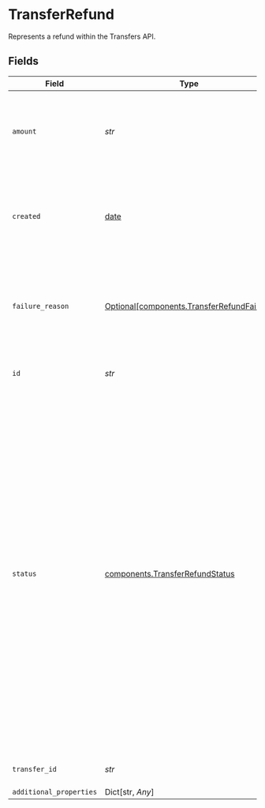 # TransferRefund

Represents a refund within the Transfers API.


## Fields

| Field                                                                                                                                                                                                                                                                                                                                                                  | Type                                                                                                                                                                                                                                                                                                                                                                   | Required                                                                                                                                                                                                                                                                                                                                                               | Description                                                                                                                                                                                                                                                                                                                                                            |
| ---------------------------------------------------------------------------------------------------------------------------------------------------------------------------------------------------------------------------------------------------------------------------------------------------------------------------------------------------------------------- | ---------------------------------------------------------------------------------------------------------------------------------------------------------------------------------------------------------------------------------------------------------------------------------------------------------------------------------------------------------------------- | ---------------------------------------------------------------------------------------------------------------------------------------------------------------------------------------------------------------------------------------------------------------------------------------------------------------------------------------------------------------------- | ---------------------------------------------------------------------------------------------------------------------------------------------------------------------------------------------------------------------------------------------------------------------------------------------------------------------------------------------------------------------- |
| `amount`                                                                                                                                                                                                                                                                                                                                                               | *str*                                                                                                                                                                                                                                                                                                                                                                  | :heavy_check_mark:                                                                                                                                                                                                                                                                                                                                                     | The amount of the refund (decimal string with two digits of precision e.g. "10.00").                                                                                                                                                                                                                                                                                   |
| `created`                                                                                                                                                                                                                                                                                                                                                              | [date](https://docs.python.org/3/library/datetime.html#date-objects)                                                                                                                                                                                                                                                                                                   | :heavy_check_mark:                                                                                                                                                                                                                                                                                                                                                     | The datetime when this refund was created. This will be of the form `2006-01-02T15:04:05Z`                                                                                                                                                                                                                                                                             |
| `failure_reason`                                                                                                                                                                                                                                                                                                                                                       | [Optional[components.TransferRefundFailure]](../../models/components/transferrefundfailure.md)                                                                                                                                                                                                                                                                         | :heavy_check_mark:                                                                                                                                                                                                                                                                                                                                                     | The failure reason if the event type for a refund is `"failed"` or `"returned"`. Null value otherwise.                                                                                                                                                                                                                                                                 |
| `id`                                                                                                                                                                                                                                                                                                                                                                   | *str*                                                                                                                                                                                                                                                                                                                                                                  | :heavy_check_mark:                                                                                                                                                                                                                                                                                                                                                     | Plaid’s unique identifier for a refund.                                                                                                                                                                                                                                                                                                                                |
| `status`                                                                                                                                                                                                                                                                                                                                                               | [components.TransferRefundStatus](../../models/components/transferrefundstatus.md)                                                                                                                                                                                                                                                                                     | :heavy_check_mark:                                                                                                                                                                                                                                                                                                                                                     | The status of the refund.<br/><br/>`pending`: A new refund was created; it is in the pending state.<br/>`posted`: The refund has been successfully submitted to the payment network.<br/>`settled`: Credits have been refunded to the Plaid linked account.<br/>`cancelled`: The refund was cancelled by the client.<br/>`failed`: The refund has failed.<br/>`returned`: The refund was returned. |
| `transfer_id`                                                                                                                                                                                                                                                                                                                                                          | *str*                                                                                                                                                                                                                                                                                                                                                                  | :heavy_check_mark:                                                                                                                                                                                                                                                                                                                                                     | The ID of the transfer to refund.                                                                                                                                                                                                                                                                                                                                      |
| `additional_properties`                                                                                                                                                                                                                                                                                                                                                | Dict[str, *Any*]                                                                                                                                                                                                                                                                                                                                                       | :heavy_minus_sign:                                                                                                                                                                                                                                                                                                                                                     | N/A                                                                                                                                                                                                                                                                                                                                                                    |